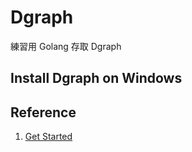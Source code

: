 # Dgraph

練習用 Golang 存取 Dgraph

## Install Dgraph on Windows

## Reference

1. [Get Started](https://docs.dgraph.io/get-started/)